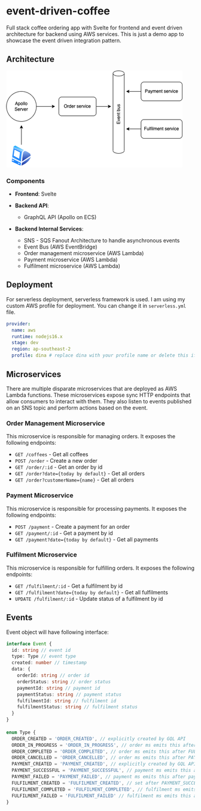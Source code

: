 # event-driven-coffee

Full stack coffee ordering app with Svelte for frontend and event driven architecture for backend using AWS services. This is just a demo app to showcase the event driven integration pattern.

## Architecture

![Architecture Diagram](./architecture.png)

### Components

- **Frontend**: Svelte
- **Backend API**:
  - GraphQL API (Apollo on ECS)

- **Backend Internal Services**:
  - SNS - SQS Fanout Architecture to handle asynchronous events
  - Event Bus (AWS EventBridge)
  - Order management microservice (AWS Lambda)
  - Payment microservice (AWS Lambda)
  - Fulfilment microservice (AWS Lambda)

## Deployment

For serverless deployment, serverless framework is used. I am using my custom AWS profile for deployment. You can change it in `serverless.yml` file.

```yml
provider:
  name: aws
  runtime: nodejs16.x
  stage: dev
  region: ap-southeast-2
  profile: dina # replace dina with your profile name or delete this if default profile is used
```

## Microservices
There are multiple disparate microservices that are deployed as AWS Lambda functions. These microservices expose sync HTTP endpoints that allow consumers to interact with them. They also listen to events published on an SNS topic and perform actions based on the event.

### Order Management Microservice
This microservice is responsible for managing orders. It exposes the following endpoints:

- `GET /coffees` - Get all coffees
- `POST /order` - Create a new order
- `GET /order/:id` - Get an order by id
- `GET /order?date={today by default}` - Get all orders
- `GET /order?customerName={name}` - Get all orders

### Payment Microservice
This microservice is responsible for processing payments. It exposes the following endpoints:

- `POST /payment` - Create a payment for an order
- `GET /payment/:id` - Get a payment by id
- `GET /payment?date={today by default}` - Get all payments

### Fulfilment Microservice
This microservice is responsible for fulfilling orders. It exposes the following endpoints:

- `GET /fulfilment/:id` - Get a fulfilment by id
- `GET /fulfilment?date={today by default}` - Get all fulfilments
- `UPDATE /fulfilment/:id` - Update status of a fulfilment by id

## Events

Event object will have following interface:

```ts
interface Event {
  id: string // event id
  type: Type // event type
  created: number // timestamp
  data: {
    orderId: string // order id
    orderStatus: string // order status
    paymentId: string // payment id
    paymentStatus: string // payment status
    fulfilmentId: string // fulfilment id
    fulfilmentStatus: string // fulfilment status
  }
}

enum Type {
  ORDER_CREATED = 'ORDER_CREATED', // explicitly created by GQL API
  ORDER_IN_PROGRESS = 'ORDER_IN_PROGRESS', // order ms emits this after PAYMENT_SUCCESSFUL event
  ORDER_COMPLETED = 'ORDER_COMPLETED', // order ms emits this after FULFILMENT_SUCCESSFUL event
  ORDER_CANCELLED = 'ORDER_CANCELLED', // order ms emits this after PAYMENT_FAILED|FULFILMENT_FAILED event or customer cancels order
  PAYMENT_CREATED = 'PAYMENT_CREATED', // explicitly created by GQL API
  PAYMENT_SUCCESSFUL = 'PAYMENT_SUCCESSFUL', // payment ms emits this after successful payment processing in stripe
  PAYMENT_FAILED = 'PAYMENT_FAILED', // payment ms emits this after payment fails in stripe
  FULFILMENT_CREATED = 'FULFILMENT_CREATED', // set after PAYMENT_SUCCESSFUL event
  FULFILMENT_COMPLETED = 'FULFILMENT_COMPLETED', // fulfilment ms emits this after successful fulfilment
  FULFILMENT_FAILED = 'FULFILMENT_FAILED' // fulfilment ms emits this after fulfilment fails
}
```

